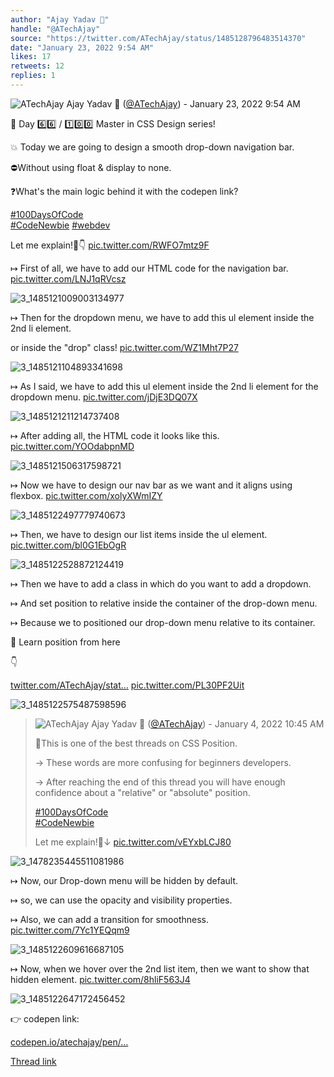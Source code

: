 ```yaml
---
author: "Ajay Yadav 🎯"
handle: "@ATechAjay"
source: "https://twitter.com/ATechAjay/status/1485128796483514370"
date: "January 23, 2022 9:54 AM"
likes: 17
retweets: 12
replies: 1
---
```

![ATechAjay](https://pbs.twimg.com/profile_images/1485567675111981057/mLsrcZdB_normal.jpg)
Ajay Yadav 🎯 ([@ATechAjay](https://twitter.com/ATechAjay)) - January 23, 2022 9:54 AM

💚 Day 6️⃣6️⃣ / 1️⃣0️⃣0️⃣ Master in CSS Design series!

💥 Today we are going to design a smooth drop-down navigation bar.

⛔Without using float & display to none.

❓What's the main logic behind it with the codepen link?

[#100DaysOfCode](https://twitter.com/hashtag/100DaysOfCode)  
[#CodeNewbie](https://twitter.com/hashtag/CodeNewbie)  [#webdev](https://twitter.com/hashtag/webdev) 

Let me explain!🧵👇 [pic.twitter.com/RWFO7mtz9F](https://twitter.com/ATechAjay/status/1485128796483514370/video/1)

↦ First of all, we have to add our HTML code for the navigation bar. [pic.twitter.com/LNJ1qRVcsz](https://twitter.com/ATechAjay/status/1485128805484490753/photo/1)

![3_1485121009003134977](https://pbs.twimg.com/media/FJw1sG4aAAE3U0z.jpg)

↦ Then for the dropdown menu, we have to add this ul element inside the 2nd li element.

or inside the "drop" class! [pic.twitter.com/WZ1Mht7P27](https://twitter.com/ATechAjay/status/1485128817484382211/photo/1)

![3_1485121104893341698](https://pbs.twimg.com/media/FJw1xsGacAIB5Wg.jpg)

↦ As I said, we have to add this ul element inside the 2nd li element for the dropdown menu. [pic.twitter.com/jDjE3DQ07X](https://twitter.com/ATechAjay/status/1485128826531508225/photo/1)

![3_1485121211214737408](https://pbs.twimg.com/media/FJw134LaMAAu58a.jpg)

↦ After adding all, the HTML code it looks like this. [pic.twitter.com/YOOdabpnMD](https://twitter.com/ATechAjay/status/1485128835243069444/photo/1)

![3_1485121506317598721](https://pbs.twimg.com/media/FJw2JDhagAEAbD4.jpg)

↦ Now we have to design our nav bar as we want and it aligns using flexbox. [pic.twitter.com/xolyXWmIZY](https://twitter.com/ATechAjay/status/1485128846940995587/photo/1)

![3_1485122497779740673](https://pbs.twimg.com/media/FJw3CxAaMAEbtDo.jpg)

↦ Then, we have to design our list items inside the ul element. [pic.twitter.com/bl0G1EbOgR](https://twitter.com/ATechAjay/status/1485128854201303043/photo/1)

![3_1485122528872124419](https://pbs.twimg.com/media/FJw3Ek1aUAMXNGL.jpg)

↦ Then we have to add a class in which do you want to add a dropdown.

↦ And set position to relative inside the container of the drop-down menu.

↦ Because we to positioned our drop-down menu relative to its container.

📌 Learn position from here

👇

[twitter.com/ATechAjay/stat…](https://twitter.com/ATechAjay/status/1478256268309450753) [pic.twitter.com/PL30PF2Uit](https://twitter.com/ATechAjay/status/1485128862011105284/photo/1)

![3_1485122575487598596](https://pbs.twimg.com/media/FJw3HSfaAAQzPsv.png)

> ![ATechAjay](https://pbs.twimg.com/profile_images/1485567675111981057/mLsrcZdB_normal.jpg)
> Ajay Yadav 🎯 ([@ATechAjay](https://twitter.com/ATechAjay)) - January 4, 2022 10:45 AM
> 
> 
> 💚This is one of the best threads on CSS Position.
> 
> → These words are more confusing for beginners developers.
> 
> → After reaching the end of this thread you will have enough confidence about a "relative" or "absolute" position.
> 
> [#100DaysOfCode](https://twitter.com/hashtag/100DaysOfCode)  
> [#CodeNewbie](https://twitter.com/hashtag/CodeNewbie)  
> 
> Let me explain!🧵↓ [pic.twitter.com/vEYxbLCJ80](https://twitter.com/ATechAjay/status/1478256268309450753/photo/1)
> 
![3_1478235445511081986](https://pbs.twimg.com/media/FIO_TkAUUAIfsyo.jpg)

↦ Now, our Drop-down menu will be hidden by default.

↦ so, we can use the opacity and visibility properties.

↦ Also, we can add a transition for smoothness. [pic.twitter.com/7Yc1YEQqm9](https://twitter.com/ATechAjay/status/1485128870089334787/photo/1)

![3_1485122609616687105](https://pbs.twimg.com/media/FJw3JRoakAE2bqv.jpg)

↦ Now, when we hover over the 2nd list item, then we want to show that hidden element. [pic.twitter.com/8hliF563J4](https://twitter.com/ATechAjay/status/1485128877014159362/photo/1)

![3_1485122647172456452](https://pbs.twimg.com/media/FJw3LdiaIAQK88o.png)

👉 codepen link:

[codepen.io/atechajay/pen/…](https://codepen.io/atechajay/pen/WNZVKGO)

[Thread link](https://twitter.com/ATechAjay/status/1485128796483514370)